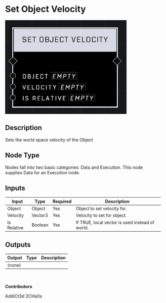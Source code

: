 # Set Object Velocity
![](../../../.gitbook/assets/set-object-velocity.png)
## Description
Sets the world space velocity of the Object

## Node Type
Nodes fall into two basic categories: Data and Execution. This node supplies Data for an Execution node.

## Inputs
| Input | Type | Required | Description |
|------------------|------------------|----------|--------------------------------------------------------------|
| Object | Object | Yes | Object to set velocity for. |
| Velocity | Vector3 | Yes | Velocity to set for object. |
| Is Relative | Boolean | Yes | If TRUE, local vector is used instead of world. |

## Outputs
| Output | Type | Description |
|------------------|------------------|--------------------------------------------------------------|
| (none) | | |

\
\
**Contributors**

AddiCt3d 2CHa0s